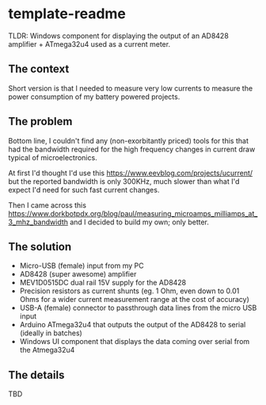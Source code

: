 # template-readme
TLDR: Windows component for displaying the output of an AD8428 amplifier + ATmega32u4 used as a current meter.

## The context
Short version is that I needed to measure very low currents to measure the power consumption of my battery powered projects.

## The problem
Bottom line, I couldn't find any (non-exorbitantly priced) tools for this that had the bandwidth required for the high frequency changes in current draw typical of microelectronics.

At first I'd thought I'd use this https://www.eevblog.com/projects/ucurrent/ but the reported bandwidth is only 300KHz, much slower than what I'd expect I'd need for such fast current changes.

Then I came across this https://www.dorkbotpdx.org/blog/paul/measuring_microamps_milliamps_at_3_mhz_bandwidth and I decided to build my own; only better.

## The solution

* Micro-USB (female) input from my PC
* AD8428 (super awesome) amplifier
* MEV1D0515DC dual rail 15V supply for the AD8428
* Precision resistors as current shunts (eg. 1 Ohm, even down to 0.01 Ohms for a wider current measurement range at the cost of accuracy)
* USB-A (female) connector to passthrough data lines from the micro USB input
* Arduino ATmega32u4 that outputs the output of the AD8428 to serial (ideally in batches)
* Windows UI component that displays the data coming over serial from the Atmega32u4

## The details

TBD